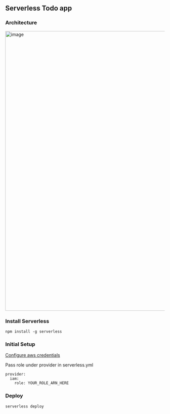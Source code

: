 ## Serverless Todo app

### Architecture

<img width="885" alt="image" src="https://user-images.githubusercontent.com/26350749/203406550-1ca7407e-fbb2-460b-a414-2cdf89e9ac9f.png">

### Install Serverless

```
npm install -g serverless
```

### Initial Setup

[Configure aws credentials](https://www.serverless.com/framework/docs/providers/aws/guide/credentials/)

Pass role under provider in serverless.yml

```
provider:
  iam:
    role: YOUR_ROLE_ARN_HERE
```

### Deploy

```
serverless deploy
```
